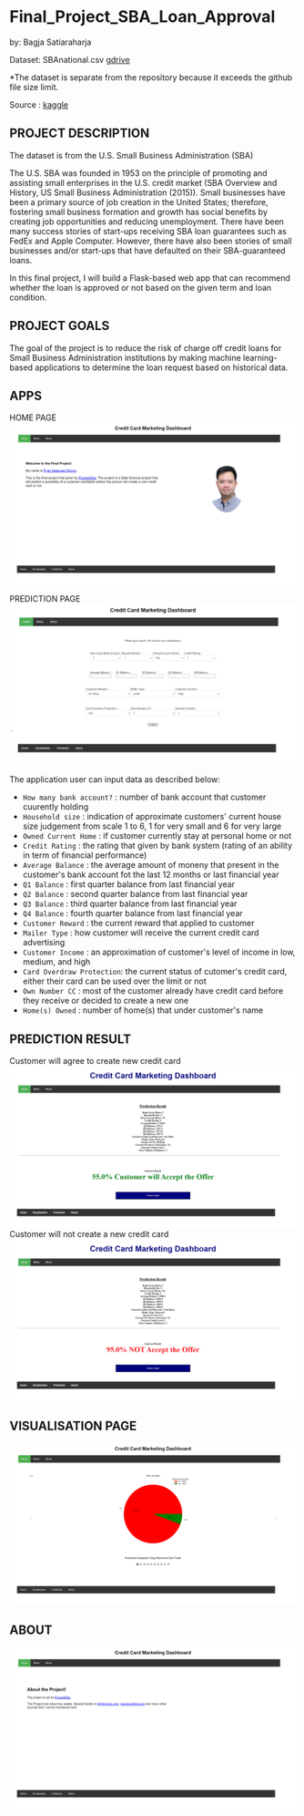 # Final_Project_SBA_Loan_Approval

by: Bagja Satiaraharja

Dataset: SBAnational.csv [gdrive](https://drive.google.com/file/d/10cSCOrt7y2XY05J7AeX5FmIbLa3wLtQV/view?usp=sharing)

*The dataset is separate from the repository because it exceeds the github file size limit.


Source : [kaggle](https://www.kaggle.com/mirbektoktogaraev/should-this-loan-be-approved-or-denied)



PROJECT DESCRIPTION
---

The dataset is from the U.S. Small Business Administration (SBA)

The U.S. SBA was founded in 1953 on the principle of promoting and assisting small enterprises in the U.S. credit market (SBA Overview and History, US Small Business Administration (2015)). Small businesses have been a primary source of job creation in the United States; therefore, fostering small business formation and growth has social benefits by creating job opportunities and reducing unemployment. There have been many success stories of start-ups receiving SBA loan guarantees such as FedEx and Apple Computer. However, there have also been stories of small businesses and/or start-ups that have defaulted on their SBA-guaranteed loans.

In this final project, I will build a Flask-based web app that can recommend whether the loan is approved or not based on the given term and loan condition.

PROJECT GOALS
---

The goal of the project is to reduce the risk of charge off credit loans for Small Business Administration institutions by making machine learning-based applications to determine the loan request based on historical data. 

APPS
---
HOME PAGE
![](https://github.com/x-conx/Purwadhika_Projct_Finale/blob/master/presentation%20pic/home.png)

PREDICTION PAGE 
![](https://github.com/x-conx/Purwadhika_Projct_Finale/blob/master/presentation%20pic/input.png)

The application user can input data as described below:
- `How many bank account?` : number of bank account that customer cuurently holding
- `Household size`         : indication of approximate customers' current house size judgement from scale 1 to 6, 1 for very small and 6 for very large
- `Owned Current Home`     : if customer currently stay at personal home or not
- `Credit Rating`          : the rating that given by bank system (rating of an ability in term of financial performance)
- `Average Balance`        : the average amount of moneny that present in the customer's bank account fot the last 12 months or last financial year
- `Q1 Balance`             : first quarter balance from last financial year
- `Q2 Balance`             : second quarter balance from last financial year
- `Q3 Balance`             : third quarter balance from last financial year
- `Q4 Balance`             : fourth quarter balance from last financial year
- `Customer Reward`        : the current reward that applied to customer
- `Mailer Type`            : how customer will receive the current credit card advertising
- `Customer Income`        : an approximation of customer's level of income in low, medium, and high
- `Card Overdraw Protection`: the current status of cutomer's credit card, either their card can be used over the limit or not
- `Own Number CC`          : most of the customer already have credit card before they receive or decided to create a new one
- `Home(s) Owned`          : number of home(s) that under customer's name

PREDICTION RESULT
---
Customer will agree to create new credit card
![](https://github.com/x-conx/Purwadhika_Projct_Finale/blob/master/presentation%20pic/agree.png)
Customer will not create a new credit card
![](https://github.com/x-conx/Purwadhika_Projct_Finale/blob/master/presentation%20pic/decline.png)

VISUALISATION PAGE
---
![](https://github.com/x-conx/Purwadhika_Projct_Finale/blob/master/presentation%20pic/vis.png)

ABOUT
---
![](https://github.com/x-conx/Purwadhika_Projct_Finale/blob/master/presentation%20pic/about.png)
